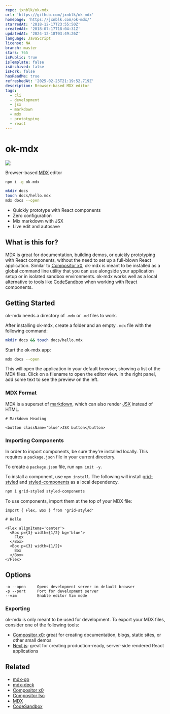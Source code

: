 ```yaml
---
repo: jxnblk/ok-mdx
url: 'https://github.com/jxnblk/ok-mdx'
homepage: 'https://jxnblk.com/ok-mdx/'
starredAt: '2018-12-17T23:55:50Z'
createdAt: '2018-07-17T18:04:31Z'
updatedAt: '2024-12-18T03:49:26Z'
language: JavaScript
license: NA
branch: master
stars: 765
isPublic: true
isTemplate: false
isArchived: false
isFork: false
hasReadMe: true
refreshedAt: '2025-02-25T21:19:52.719Z'
description: Browser-based MDX editor
tags:
  - cli
  - development
  - jsx
  - markdown
  - mdx
  - prototyping
  - react
---
```



# ok-mdx

<img src='docs/ok-mdx.gif' />

Browser-based [MDX][] editor

```sh
npm i -g ok-mdx
```

```sh
mkdir docs
touch docs/hello.mdx
mdx docs --open
```

- Quickly prototype with React components
- Zero configuration
- Mix markdown with JSX
- Live edit and autosave

## What is this for?

MDX is great for documentation, building demos, or quickly prototyping with React components,
without the need to set up a full-blown React application.
Similar to [Compositor x0][x0], ok-mdx is meant to be installed as a global command line utility
that you can use alongside your application setup or in isolated sandbox environments.
ok-mdx works well as a local alternative to tools like [CodeSandbox][] when working with React components.

## Getting Started

ok-mdx needs a directory of `.mdx` or `.md` files to work.

After installing ok-mdx, create a folder and an empty `.mdx` file with the following command:

```sh
mkdir docs && touch docs/hello.mdx
```

Start the ok-mdx app:

```sh
mdx docs --open
```

This will open the application in your default browser, showing a list of the MDX files.
Click on a filename to open the editor view.
In the right panel, add some text to see the preview on the left.

### MDX Format

MDX is a superset of [markdown][], which can also render [JSX][] instead of HTML.

```mdx
# Markdown Heading

<button className='blue'>JSX button</button>
```

### Importing Components

In order to import components, be sure they're installed locally.
This requires a `package.json` file in your current directory.

To create a `package.json` file, run `npm init -y`.

To install a component, use `npm install`. The following will install [grid-styled][] and [styled-components][] as a local dependency.

```sh
npm i grid-styled styled-components
```

To use components, import them at the top of your MDX file:

```mdx
import { Flex, Box } from 'grid-styled'

# Hello

<Flex alignItems='center'>
  <Box p={3} width={1/2} bg='blue'>
    Flex
  </Box>
  <Box p={3} width={1/2}>
    Box
  </Box>
</Flex>
```

## Options

```
-o --open     Opens development server in default browser
-p --port     Port for development server
--vim         Enable editor Vim mode
```

### Exporting

ok-mdx is only meant to be used for development. To export your MDX files, consider one of the following tools:

- [Compositor x0][x0]: great for creating documentation, blogs, static sites, or other small demos
- [Next.js][next.js]: great for creating production-ready, server-side rendered React applications

## Related

- [mdx-go][]
- [mdx-deck][]
- [Compositor x0][x0]
- [Compositor Iso][iso]
- [MDX][]
- [CodeSandbox][]

[mdx-go]: https://github.com/jxnblk/mdx-go
[mdx-deck]: https://github.com/jxnblk/mdx-deck
[x0]: https://github.com/c8r/x0
[iso]: https://compositor.io/iso
[MDX]: https://github.com/mdx-js/mdx
[CodeSandbox]: https://codesandbox.io
[markdown]: https://daringfireball.net/projects/markdown/syntax
[JSX]: https://facebook.github.io/jsx/
[grid-styled]: https://github.com/jxnblk/grid-styled
[styled-components]: https://github.com/styled-components/styled-components
[next.js]: https://github.com/zeit/next.js

